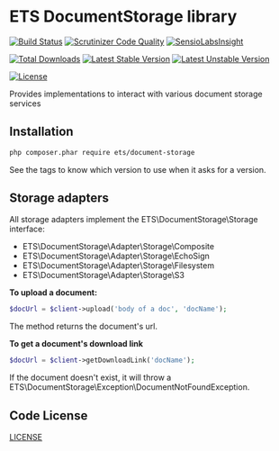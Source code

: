 # ETS DocumentStorage library

[![Build Status](https://travis-ci.org/ETSGlobal/document-storage.png)](https://travis-ci.org/ETSGlobal/document-storage)
[![Scrutinizer Code Quality](https://scrutinizer-ci.com/g/ETSGlobal/document-storage/badges/quality-score.png?b=master)](https://scrutinizer-ci.com/g/ETSGlobal/document-storage/?branch=master)
[![SensioLabsInsight](https://insight.sensiolabs.com/projects/5b12c51f-2338-40b3-95a6-fee5cee48993/mini.png)](https://insight.sensiolabs.com/projects/5b12c51f-2338-40b3-95a6-fee5cee48993)

[![Total Downloads](https://poser.pugx.org/ets/document-storage/downloads.svg)](https://packagist.org/packages/ets/document-storage)
[![Latest Stable Version](https://poser.pugx.org/ets/document-storage/v/stable.svg)](https://packagist.org/packages/ets/document-storage)
[![Latest Unstable Version](https://poser.pugx.org/ets/document-storage/v/unstable.svg)](https://packagist.org/packages/ets/document-storage)

[![License](https://poser.pugx.org/ets/document-storage/license.svg)](https://packagist.org/packages/ets/document-storage)

Provides implementations to interact with various document storage services

## Installation

```bash
php composer.phar require ets/document-storage
```
See the tags to know which version to use when it asks for a version.

## Storage adapters

All storage adapters implement the ETS\DocumentStorage\Storage interface:
- ETS\DocumentStorage\Adapter\Storage\Composite
- ETS\DocumentStorage\Adapter\Storage\EchoSign
- ETS\DocumentStorage\Adapter\Storage\Filesystem
- ETS\DocumentStorage\Adapter\Storage\S3

**To upload a document:**
```php
$docUrl = $client->upload('body of a doc', 'docName');
```
The method returns the document's url.

**To get a document's download link**
```php
$docUrl = $client->getDownloadLink('docName');
```
If the document doesn't exist, it will throw a ETS\DocumentStorage\Exception\DocumentNotFoundException.

## Code License

[LICENSE](https://github.com/ETSGlobal/document-storage/blob/master/LICENSE)
